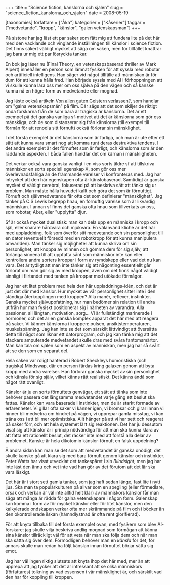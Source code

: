 +++
title = "Science fiction, känslorna och själen"
slug = "science_fiction_kanslorna_och_sjalen"
date = 2008-05-19

[taxonomies]
forfattare = ["Åka"]
kategorier = ["Kåserier"]
taggar = ["medvetande", "kropp", "känslor", "galen vetenskapsman"]
+++

På sistone har jag läst ett par saker som fått mig att fundera lite på det här med den vacklande och vinglande inställningen till känslor i science fiction. Det finns säkert väldigt mycket att säga om saken, men för tillfället knattrar jag bara ur mig ett par lösryckta tankar.

En bok jag läser nu (Final Theory, en vetenskapsbaserad thriller av Mark Alpert) innehåller en person som lämnat fysiken för att syssla med robotar och artificiell intelligens. Han säger vid något tillfälle att människan är för dum för att kunna hålla fred. Han började syssla med AI i förhoppningen att vi skulle kunna lära oss mer om oss själva på den vägen och så kanske kunna nå en högre form av medvetande eller mognad.

Jag läste också artikeln <a href="http://www.gwup.org/skeptiker/archiv/2004/4/mad_scientist.html">Von allen guten Geistern verlassen?</a>, som handlar om "galna vetenskapsmän" på film. Där sägs att det som skiljer de riktigt onda forskarna från de som bara är tragiska är känslorna. Det är ett exempel på det ganska vanliga sf-motivet att det är känslorna som gör oss mänskliga, och de som distanserar sig från känslorna (till exempel till förmån för att renodla sitt förnuft) också förlorar sin mänsklighet.

I det första exemplet är det känslorna som är farliga, och man är ute efter ett sätt att kunna vara smart nog att komma runt deras destruktiva tendens. I det andra exemplet är det förnuftet som är farligt, och känslorna som är den räddande aspekten. I båda fallen handlar det om kärnan i mänskligheten.

Det verkar också vara ganska vanligt i en viss sorts äldre sf att tillskriva människor en sorts speciell egenskap X, som gör oss mer överlevnadsfähiga än de främmande varelser vi konfronteras med. Jag har intrycket att den här egenskapen ofta är känslobaserad. Samtidigt är ganska mycket sf väldigt cerebral, fokuserad på att beskriva sätt att tänka sig ur problem. Man måste hålla huvudet kallt och göra det som är förnuftigt. Förnuft och självmedvetande får ofta det som definierar "mänsklighet". Jag tänker på C.S.Lewis begrepp hnau, en förnuftig varelse som är likvärdig människan. I annan sf finns det ganska ofta hnau som tillverkats av oss, som robotar, AI:er, eller "upplyfta" djur.

Sf är också mycket dualistisk: man kan dela upp en människa i kropp och själ, eller snarare hårdvara och mjukvara. En välanvänd kliché är det här med uppladdning, folk som överför sitt medvetande och sin personlighet till en dator (eventuellt försedd med en robotkropp för att kunna manipulera omvärlden). Man tänker sig möjligheter att kunna skriva om sin personlighet, att knoppa av minnen och gömma dem för sig själv, att förlänga sinnena till att uppfatta sånt som människor inte kan eller kontrollera andra sorters kroppar i form av rymdskepp eller vad det nu kan vara. Det är tydligt att man inte tänker sig att någonting essentiellt går förlorat om man gör sig av med kroppen, även om det finns något väldigt sinnligt i flirtandet med tanken på kroppar med utökade förmågor.

Jag har ett litet problem med hela den här uppladdnings-idén, och det är just det där med känslor. Hur mycket av vår personlighet sitter inte i den ständiga återkopplingen med kroppen? Alla manér, reflexer, instinkter. Ganska mycket självuppfattning, hur man bedömer sin relation till andra utifrån hur man fysiskt positionerar sig i närheten av varandra. Alla passioner, all längtan, motivation, sorg... Vi är fullständigt marinerade i hormoner, och det är en ganska komplex apparat det här med att reagera på saker. Vi känner känslorna i kroppen: pulsen, ansiktstemperaturen, muskelspänning. Jag kan inte se det som särskilt lättvindigt att översätta detta till något som liknar ett datorprogram, och jag kan tänka mig att det stackars amputerade medvetandet skulle dras med svåra fantomsmärtor. Man kan tala om själen som en aspekt av människan, men jag har så svårt att se den som en separat del.

Hela saken var roligt hanterad i Robert Sheckleys humoristiska (och tragiska) Mindswap, där en person färdas kring galaxen genom att byta kropp med andra varelser. Han förlorar ganska mycket av sin personlighet och känsla för sig själv, vilket känns rätt realistiskt. Det känns ändå som något rätt ovanligt.

Känslor är ju en sorts förnuftets genvägar, ett sätt att tänka som inte behöver passera det långsamma medvetandet varje gång ett beslut ska fattas. Känslor kan vara baserade i instinkter, men de är starkt formade av erfarenheter. Vi gillar ofta saker vi känner igen, vi bromsar och girar innan vi hinner bli medvetna om hindret på vägen, vi upprepar gamla misstag, vi kan träna oss i att bli mer optimistiska. Allt hänger på att vi har sett och reagerat på saker förr, och att hela systemet lärt sig reaktionen. Det har ju dessutom visat sig att känslor är i princip nödvändiga för att man ska kunna klara av att fatta ett rationellt beslut, det räcker inte med att förstå alla delar av problemet. Kanske är hela dikotomin känslor-förnuft en falsk uppdelning?

Å andra sidan kan man se det som att medvetandet är ganska onödigt, det skulle kanske gå att klara sig med bara förnuft genom känslor och instinkter. Peter Watts har visst utvecklat det tankespåret i sin <em>Blindsight</em>, men jag har inte läst den ännu och vet inte vad han gör av det förutom att det lär ska vara läskigt.

Det här är i stort sett gamla tankar, som jag haft sedan länge, fast lite i nytt ljus. Ska man ta populärkulturen på allvar som en spegling (eller förmedlare, orsak och verkan är väl inte alltid helt klar) av människors känslor får man säga att många är rädda för galna vetenskapare i någon form. Galenskap kan komma i form av för mycket känslor eller för litet känslor, men den kalkylerade ondskapen verkar ofta mer skrämmande på film och i böcker än den okontrollerade ilskan (hämndlystnad är ofta rent glorifierad).

För att knyta tillbaka till det första exemplet ovan, med fysikern som blev AI-forskare: jag skulle vilja beskriva andlig mognad som förmågan att känna sina känslor tillräckligt väl för att veta när man ska följa dem och när man ska sätta sig över dem. Förmodligen behöver man en <em>känsla</em> för det, för annars skulle man redan ha följt känslan innan förnuftet börjar sätta sig emot.

Jag har väl ingen riktig slutsats att knyta ihop det här med, mer än att upprepa att jag tycker att det är intressant att se olika människors (författares) tolkning av vad essensen i vår mänsklighet är, och särskilt vad den har för koppling till kroppen.

